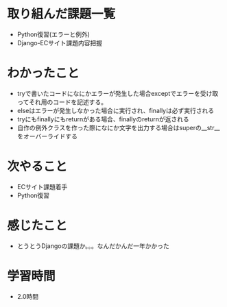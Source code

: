 # 取り組んだ課題一覧

- Python復習(エラーと例外)
- Django-ECサイト課題内容把握

# わかったこと

- tryで書いたコードになにかエラーが発生した場合exceptでエラーを受け取ってそれ用のコードを記述する。
- elseはエラーが発生しなかった場合に実行され、finallyは必ず実行される
- tryにもfinallyにもreturnがある場合、finallyのreturnが返される
- 自作の例外クラスを作った際になにか文字を出力する場合はsuperの__str__をオーバーライドする

# 次やること

- ECサイト課題着手
- Python復習

# 感じたこと

- とうとうDjangoの課題か。。。なんだかんだ一年かかった

# 学習時間

-  2.0時間